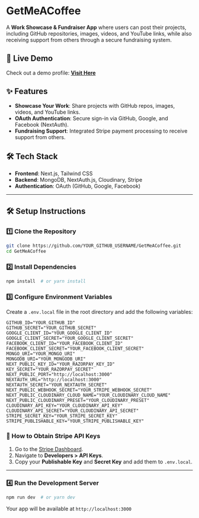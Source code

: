 # GetMeACoffee

A **Work Showcase & Fundraiser App** where users can post their projects, including GitHub repositories, images, videos, and YouTube links, while also receiving support from others through a secure fundraising system.

## 🚀 Live Demo
Check out a demo profile: **[Visit Here](https://getmeacoffee.online/ishaan)**

## ✨ Features
- **Showcase Your Work**: Share projects with GitHub repos, images, videos, and YouTube links.
- **OAuth Authentication**: Secure sign-in via GitHub, Google, and Facebook (NextAuth).
- **Fundraising Support**: Integrated Stripe payment processing to receive support from others.

## 🛠 Tech Stack
- **Frontend**: Next.js, Tailwind CSS
- **Backend**: MongoDB, NextAuth.js, Cloudinary, Stripe
- **Authentication**: OAuth (GitHub, Google, Facebook)

---

## 🛠 Setup Instructions
### 1️⃣ Clone the Repository
```sh
git clone https://github.com/YOUR_GITHUB_USERNAME/GetMeACoffee.git
cd GetMeACoffee
```

### 2️⃣ Install Dependencies
```sh
npm install  # or yarn install
```

### 3️⃣ Configure Environment Variables
Create a `.env.local` file in the root directory and add the following variables:

```env
GITHUB_ID="YOUR_GITHUB_ID"
GITHUB_SECRET="YOUR_GITHUB_SECRET"
GOOGLE_CLIENT_ID="YOUR_GOOGLE_CLIENT_ID"
GOOGLE_CLIENT_SECRET="YOUR_GOOGLE_CLIENT_SECRET"
FACEBOOK_CLIENT_ID="YOUR_FACEBOOK_CLIENT_ID"
FACEBOOK_CLIENT_SECRET="YOUR_FACEBOOK_CLIENT_SECRET"
MONGO_URI="YOUR_MONGO_URI"
MONGODB_URI="YOUR_MONGODB_URI"
NEXT_PUBLIC_KEY_ID="YOUR_RAZORPAY_KEY_ID"
KEY_SECRET="YOUR_RAZORPAY_SECRET"
NEXT_PUBLIC_PORT="http://localhost:3000"
NEXTAUTH_URL="http://localhost:3000"
NEXTAUTH_SECRET="YOUR_NEXTAUTH_SECRET"
NEXT_PUBLIC_WEBHOOK_SECRET="YOUR_STRIPE_WEBHOOK_SECRET"
NEXT_PUBLIC_CLOUDINARY_CLOUD_NAME="YOUR_CLOUDINARY_CLOUD_NAME"
NEXT_PUBLIC_CLOUDINARY_PRESET="YOUR_CLOUDINARY_PRESET"
CLOUDINARY_API_KEY="YOUR_CLOUDINARY_API_KEY"
CLOUDINARY_API_SECRET="YOUR_CLOUDINARY_API_SECRET"
STRIPE_SECRET_KEY="YOUR_STRIPE_SECRET_KEY"
STRIPE_PUBLISHABLE_KEY="YOUR_STRIPE_PUBLISHABLE_KEY"
```

### 🔑 How to Obtain Stripe API Keys
1. Go to the [Stripe Dashboard](https://dashboard.stripe.com/).
2. Navigate to **Developers > API Keys**.
3. Copy your **Publishable Key** and **Secret Key** and add them to `.env.local`.

---

### 4️⃣ Run the Development Server
```sh
npm run dev  # or yarn dev
```
Your app will be available at `http://localhost:3000`
